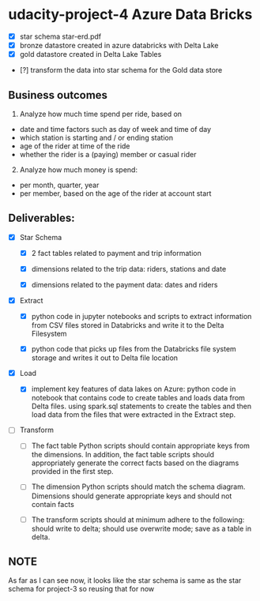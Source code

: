 # udacity-project-4 Azure Data Bricks

 - [x] star schema star-erd.pdf
 - [x] bronze datastore created in azure databricks with Delta Lake
 - [x] gold datastore created in Delta Lake Tables
 - [?] transform the data into star schema for the Gold data store

 

## Business outcomes 
 
 1. Analyze how much time spend per ride, based on
   
   * date and time factors such as day of week and time of day 
   * which station is starting and / or ending station
   * age of the rider at time of the ride
   * whether the rider is a (paying) member or casual rider
   
 2. Analyze how much money is spend: 

  * per month, quarter, year 
  * per member, based on the age of the rider at account start
  

## Deliverables: 

- [x] Star Schema
 
  - [x] 2 fact tables related to payment and trip information
  - [x] dimensions related to the trip data: riders, stations and date
  - [x] dimensions related to the payment data: dates and riders
   
   
- [x] Extract
 
  - [x] python code in jupyter notebooks and scripts to extract information from CSV files stored in Databricks and write it to the Delta Filesystem
  - [x] python code that picks up files from the Databricks file system storage and writes it out to Delta file location
  
  
- [x] Load
 
  - [x] implement key features of data lakes on Azure: python code in notebook that contains code to create tables and loads data from Delta files. using spark.sql statements to create the tables and then load data from the files that were extracted in the Extract step.
  
  
- [ ] Transform
 
  - [ ] The fact table Python scripts should contain appropriate keys from the dimensions. In addition, the fact table scripts should appropriately generate the correct facts based on the diagrams provided in the first step. 
  - [ ] The dimension Python scripts should match the schema diagram. Dimensions should generate appropriate keys and should not contain facts
  - [ ] The transform scripts should at minimum adhere to the following: should write to delta; should use overwrite mode; save as a table in delta. 
  
   
  
 

 
## NOTE 

As far as I can see now, it looks like the star schema is same as the star schema for project-3 so reusing that for now

